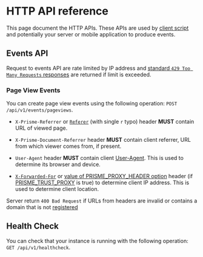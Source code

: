 # HTTP API reference

This page document the HTTP APIs. These APIs are used
by [client script](../02-set-up/01-configuration/02-configure-client-script.md)
and potentially your server or mobile application to produce events.

## Events API

Request to events API are rate limited by IP address and [standard `429 Too Many Requests`
responses](https://developer.mozilla.org/en-US/docs/Web/HTTP/Status/429) are
returned if limit is exceeded.

### Page View Events

You can create page view events using the following operation:
`POST /api/v1/events/pageviews`.

* `X-Prisme-Referrer` or [`Referer`](https://developer.mozilla.org/en-US/docs/Web/HTTP/Headers/Referer)
(with single `r` typo) header **MUST** contain URL of viewed page.

* `X-Prisme-Document-Referrer` header **MUST** contain client referrer, URL from
which viewer comes from, if present.

* `User-Agent` header **MUST** contain client [User-Agent](https://developer.mozilla.org/en-US/docs/Web/HTTP/Headers/User-Agent).
This is used to determine its browser and device.

* [`X-Forwarded-For`](https://developer.mozilla.org/en-US/docs/Web/HTTP/Headers/X-Forwarded-For)
or [value of PRISME_PROXY_HEADER option](../02-set-up/01-configuration/01-configure-server/03-ingestion-mode.md#proxy-header)
header (if [PRISME_TRUST_PROXY](../02-set-up/01-configuration/01-configure-server/02-default-mode.md#trust-proxy) is true) to determine
client IP address. This is used to determine client location.

Server return `400 Bad Request` if URLs from headers are invalid or contains a
domain that is not [registered](../02-set-up/01-configuration/01-configure-server/03-ingestion-mode.md#sources)

## Health Check

You can check that your instance is running with the following operation:
`GET /api/v1/healthcheck`.

